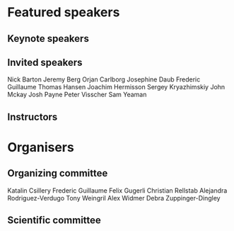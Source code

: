 # Featured speakers

## Keynote speakers


## Invited speakers

Nick Barton
Jeremy Berg
Orjan Carlborg
Josephine Daub
Frederic Guillaume
Thomas Hansen
Joachim Hermisson
Sergey Kryazhimskiy
John Mckay
Josh Payne
Peter Visscher
Sam Yeaman

## Instructors


# Organisers


## Organizing committee

Katalin Csillery
Frederic Guillaume
Felix Gugerli
Christian Rellstab
Alejandra Rodriguez-Verdugo
Tony Weingril
Alex Widmer
Debra Zuppinger-Dingley 

## Scientific committee
